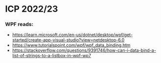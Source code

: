 # ICP 2022/23

### WPF reads:
- https://learn.microsoft.com/en-us/dotnet/desktop/wpf/get-started/create-app-visual-studio?view=netdesktop-6.0
- https://www.tutorialspoint.com/wpf/wpf_data_binding.htm
- https://stackoverflow.com/questions/9391746/how-can-i-data-bind-a-list-of-strings-to-a-listbox-in-wpf-wp7
